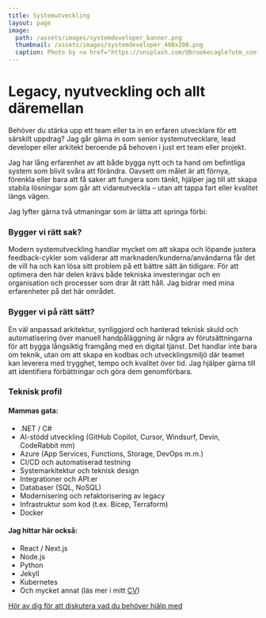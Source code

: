 ```yaml
---
title: Systemutveckling
layout: page
image: 
  path: /assets/images/systemdeveloper_banner.png
  thumbnail: /assets/images/systemdeveloper_400x200.png
  caption: Photo by <a href="https://unsplash.com/@brookecagle?utm_content=creditCopyText&utm_medium=referral&utm_source=unsplash">Brooke Cagle</a> on <a href="https://unsplash.com/photos/a-group-of-friends-at-a-coffee-shop--uHVRvDr7pg?utm_content=creditCopyText&utm_medium=referral&utm_source=unsplash">Unsplash</a>
---
```


# Legacy, nyutveckling och allt däremellan

Behöver du stärka upp ett team eller ta in en erfaren utvecklare för ett särskilt uppdrag? Jag går gärna in som senior systemutvecklare, lead developer eller arkitekt beroende på behoven i just ert team eller projekt.

Jag har lång erfarenhet av att både bygga nytt och ta hand om befintliga system som blivit svåra att förändra. Oavsett om målet är att förnya, förenkla eller bara att få saker att fungera som tänkt, hjälper jag till att skapa stabila lösningar som går att vidareutveckla – utan att tappa fart eller kvalitet längs vägen.

Jag lyfter gärna två utmaningar som är lätta att springa förbi:

### Bygger vi rätt sak?
Modern systemutveckling handlar mycket om att skapa och löpande justera feedback-cykler som validerar att marknaden/kunderna/användarna får det de vill ha och kan lösa sitt problem på ett bättre sätt än tidigare. För att optimera den här delen krävs både tekniska investeringar och en organisation och processer som drar åt rätt håll. Jag bidrar med mina erfarenheter på det här området.

### Bygger vi på rätt sätt?
En väl anpassad arkitektur, synliggjord och hanterad teknisk skuld och automatisering över manuell handpåläggning är några av förutsättningarna för att bygga långsiktig framgång med en digital tjänst. Det handlar inte bara om teknik, utan om att skapa en kodbas och utvecklingsmiljö där teamet kan leverera med trygghet, tempo och kvalitet över tid. Jag hjälper gärna till att identifiera förbättringar och göra dem genomförbara.


### Teknisk profil

#### Mammas gata:
* .NET / C#
* AI-stödd utveckling (GitHub Copilot, Cursor, Windsurf, Devin, CodeRabbit mm)
* Azure (App Services, Functions, Storage, DevOps m.m.)
* CI/CD och automatiserad testning
* Systemarkitektur och teknisk design
* Integrationer och API\:er
* Databaser (SQL, NoSQL)
* Modernisering och refaktorisering av legacy
* Infrastruktur som kod (t.ex. Bicep, Terraform)
* Docker

#### Jag hittar här också:
* React / Next.js
* Node.js
* Python
* Jekyll
* Kubernetes
* Och mycket annat (läs mer i mitt [CV](/cv))


[Hör av dig för att diskutera vad du behöver hjälp med](/contact)